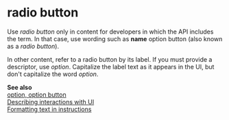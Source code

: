 # radio button

Use *radio button* only in content for developers in which the API includes the term. In that case, use wording such as **name** option button (also known as a *radio button*).

In other content, refer to a radio button by its label. If you must provide a descriptor, use *option*. Capitalize the label text as it appears in the UI, but don't capitalize the word *option*.

**See also**  
[option, option button](../o/option-button.md)  
[Describing interactions with UI](~/procedures-instructions/describing-interactions-with-ui.md)  
[Formatting text in instructions](~/procedures-instructions/formatting-text-in-instructions.md)
